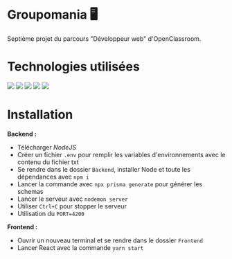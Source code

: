 # Groupomania 🖥

Septième projet du parcours "Développeur web" d'OpenClassroom.


#  Technologies utilisées

<img src="https://img.shields.io/badge/Node.js-339933?style=for-the-badge&logo=nodedotjs&logoColor=white" /> 
<img src="https://img.shields.io/badge/Express.js-000000?style=for-the-badge&logo=express&logoColor=white" /> 
<img src="https://img.shields.io/badge/Sass-CC6699?style=for-the-badge&logo=sass&logoColor=white" /> 
<img src="https://img.shields.io/badge/MongoDB-badge-green" /> <img src="https://camo.githubusercontent.com/4e4a3b5c3e9c00501ec866e2f2466c5a6032f838aca5f2cf3b14450e39e8a2f0/68747470733a2f2f696d672e736869656c64732e696f2f62616467652f72656163742532302d2532333230323332612e7376673f267374796c653d666f722d7468652d6261646765266c6f676f3d7265616374266c6f676f436f6c6f723d253233363144414642"/>
 
# Installation

**Backend :**
- Télécharger *NodeJS*
- Créer un fichier `.env` pour remplir les variables d'environnements avec le contenu du fichier txt
- Se rendre dans le dossier `Backend`, installer Node et toute les dépendances avec `npm i`
- Lancer la commande avec `npx prisma generate` pour générer les schemas
- Lancer le serveur avec `nodemon server`
- Utiliser `Ctrl+C` pour stopper le serveur
- Utilisation du `PORT=4200`

**Frontend :**
- Ouvrir un nouveau terminal et se rendre dans le dossier `Frontend`
- Lancer React avec la commande `yarn start`
